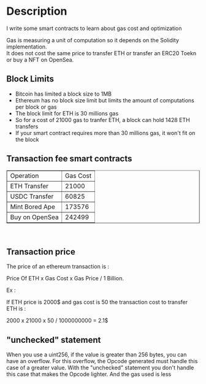 # Description

I write some smart contracts to learn about gas cost and optimization

Gas is measuring a unit of computation so it depends on the Solidity implementation.<br>
It does not cost the same price to transfer ETH or transfer an ERC20 Toekn or buy a NFT on OpenSea.

## Block Limits

  * Bitcoin has limited a block size to 1MB
  * Ethereum has no block size limit but limits the amount of computations per block or gas
  * The block limit for ETH is 30 millions gas
  * So for a cost of 21000 gas to tranfer ETH, a block can hold 1428 ETH transfers
  * If your smart contract requires more than 30 millions gas, it won't fit on the block

## Transaction fee smart contracts

<table border="1">
    <TR>
        <TD>Operation</TD>
        <TD>Gas Cost</TD>
    </TR>
    <tr>
        <TD>ETH Transfer</TD>
        <TD>21000</TD>
    </tr>
    <tr>
        <TD>USDC Transfer</TD>
        <TD>60825</TD>
    </tr>
    <tr>
        <TD>Mint Bored Ape</TD>
        <TD>173576</TD>
    </tr>
    <tr>
        <TD>Buy on OpenSea</TD>
        <TD>242499</TD>
    </tr>
</table>

<br>

## Transaction price 

The price of an ethereum transaction is : 

Price Of ETH x Gas Cost x Gas Price / 1 Billion.

Ex :

If ETH price is 2000$ and gas cost is 50 the transaction cost to transfer ETH is : 

2000 x 21000 x 50 / 1000000000 = 2.1$

## "unchecked" statement

When you use a uint256, if the value is greater than 256 bytes, you can have an overflow.
For this overflow, the Opcode generated must handle this case of a greater value.
With the "unchecked" statement you don't handle this case that makes the Opcode lighter.
And the gas used is less 